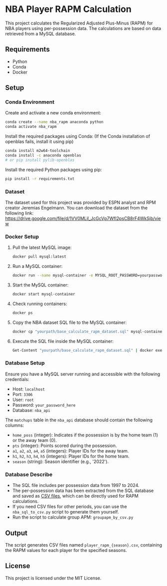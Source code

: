 
# NBA Player RAPM Calculation

This project calculates the Regularized Adjusted Plus-Minus (RAPM) for NBA players using per-possession data.
The calculations are based on data retrieved from a MySQL database.

## Requirements

- Python
- Conda
- Docker

## Setup

### Conda Environment

Create and activate a new conda environment:

```bash
conda create --name nba_rapm anaconda python
conda activate nba_rapm
```

Install the required packages using Conda:
(If the Conda installation of openblas fails, install it using pip)

```bash
conda install m2w64-toolchain
conda install -c anaconda openblas
# or pip install pylib-openblas
```

Install the required Python packages using pip:

```bash
pip install -r requirements.txt
```

### Dataset

The dataset used for this project was provided by ESPN analyst and RPM creator Jeremias Engelmann. You can download the dataset from the following link:
https://drive.google.com/file/d/1VV0MLil_JcGcVp7WfI2psCB8rF4WkSjb/view

### Docker Setup

1. Pull the latest MySQL image:
   ```bash
   docker pull mysql:latest
   ```

2. Run a MySQL container:
   ```bash
   docker run --name mysql-container -e MYSQL_ROOT_PASSWORD=yourpassword -e MYSQL_DATABASE=nba_api -p 3306:3306 -d mysql:latest
   ```

3. Start the MySQL container:
   ```bash
   docker start mysql-container
   ```

4. Check running containers:
   ```bash
   docker ps
   ```

5. Copy the NBA dataset SQL file to the MySQL container:
   ```bash
   docker cp "yourpath/base_calculate_rapm_dataset.sql" mysql-container:/base_calculate_rapm_dataset.sql
   ```

6. Execute the SQL file inside the MySQL container:
   ```bash
   Get-Content "yourpath/base_calculate_rapm_dataset.sql" | docker exec -i mysql-container mysql -u root -pyourpassword nba_api
   ```

### Database Setup

Ensure you have a MySQL server running and accessible with the following credentials:

- Host: `localhost`
- Port: `3306`
- User: `root`
- Password: `your_password_here`
- Database: `nba_api`

The `matchups` table in the `nba_api` database should contain the following columns:

- `home_poss` (integer): Indicates if the possession is by the home team (1) or the away team (0).
- `pts` (integer): Points scored during the possession.
- `a1`, `a2`, `a3`, `a4`, `a5` (integers): Player IDs for the away team.
- `h1`, `h2`, `h3`, `h4`, `h5` (integers): Player IDs for the home team.
- `season` (string): Season identifier (e.g., '2022').

### Database Describe

- The SQL file includes per possession data from 1997 to 2024.
- The per-possession data has been extracted from the SQL database and saved as [CSV files](https://1drv.ms/f/s!AjbizXOpCs2kgo5ugIr9jEBowqrfFA?e=5U1cxy), which can be directly used for RAPM calculations.
- If you need CSV files for other periods, you can use the `nba_sql_to_csv.py` script to generate them yourself.
- Run the script to calculate group APM: `groupapm_by_csv.py`

## Output

The script generates CSV files named `player_rapm_{season}.csv`, containing the RAPM values for each player for the specified seasons.

## License

This project is licensed under the MIT License.
